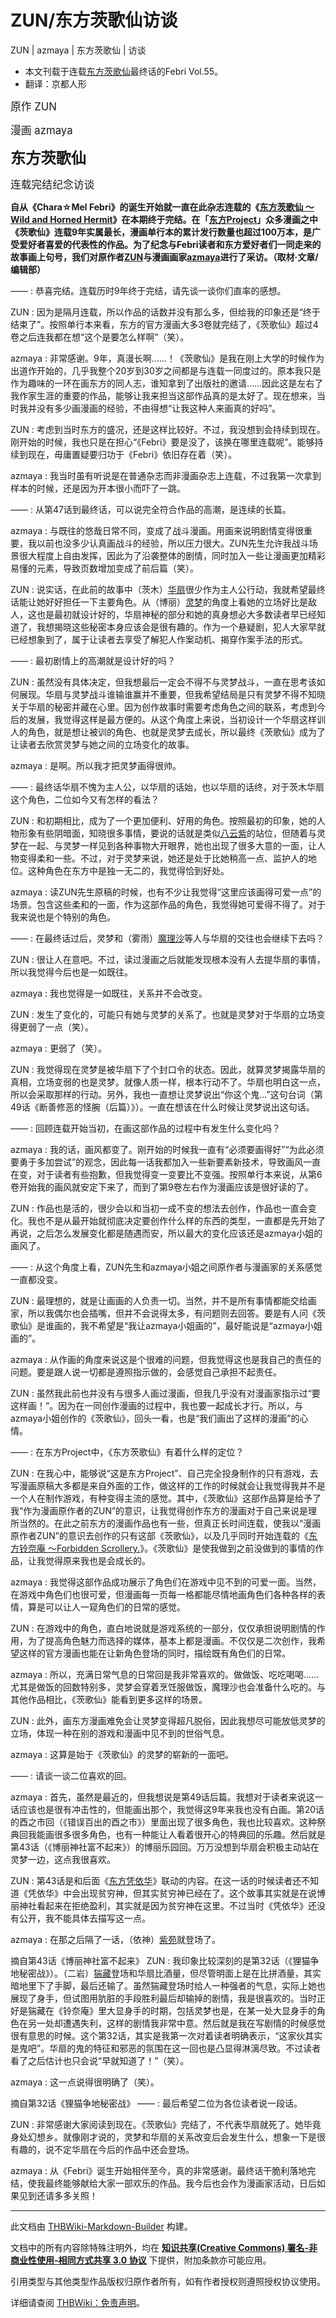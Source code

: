 # ZUN/东方茨歌仙访谈

<!-- source html: G:\repos\THBWiki-Markdown-Builder\THBWikiMarkdown\Temp\main\d\d7\ns0%3AZUN%2F%E4%B8%9C%E6%96%B9%E8%8C%A8%E6%AD%8C%E4%BB%99%E8%AE%BF%E8%B0%88.html -->

ZUN | azmaya | 东方茨歌仙 | 访谈

- 本文刊载于连载[东方茨歌仙](./东方茨歌仙.md)最终话的Febri Vol.55。
- 翻译：京都人形

  
  

<big>原作 ZUN  

漫画 azmaya</big>
  
  
<big><big><big> **东方茨歌仙** </big></big></big>  

<big>连载完结纪念访谈</big>
  
  
  

 **自从《Chara☆Mel Febri》的诞生开始就一直在此杂志连载的《[东方茨歌仙 ～Wild and Horned Hermit](./东方茨歌仙.md)》在本期终于完结。在「[东方Project](./东方Project.md)」众多漫画之中《茨歌仙》连载9年实属最长，漫画单行本的累计发行数量也超过100万本，是广受爱好者喜爱的代表性的作品。为了纪念与Febri读者和东方爱好者们一同走来的故事画上句号，我们对原作者[ZUN](./ZUN.md)与漫画画家[azmaya](./あずまあや.md)进行了采访。（取材·文章/编辑部）** 
  

——
: 恭喜完结。连载历时9年终于完结，请先谈一谈你们直率的感想。

ZUN
: 因为是隔月连载，所以作品的话数并没有那么多，但给我的印象还是“终于结束了”。按照单行本来看，东方的官方漫画大多3卷就完结了，《茨歌仙》超过4卷之后连我都在想“这个是要怎么样啊”（笑）。

azmaya
: 非常感谢。9年，真漫长啊……！《茨歌仙》是我在刚上大学的时候作为出道作开始的，几乎我整个20岁到30岁之间都是与连载一同度过的。原本我只是作为趣味的一环在画东方的同人志，谁知拿到了出版社的邀请……因此这是左右了我作家生涯的重要的作品，能够让我来担当这部作品真的是太好了。现在想来，当时我并没有多少画漫画的经验，不由得想“让我这种人来画真的好吗”。

ZUN
: 考虑到当时东方的盛况，还是这样比较好。不过，我没想到会持续到现在。刚开始的时候，我也只是在担心“《Febri》要是没了，该换在哪里连载呢”。能够持续到现在，毋庸置疑要归功于《Febri》依旧存在着（笑）。

azmaya
: 我当时虽有听说是在普通杂志而非漫画杂志上连载，不过我第一次拿到样本的时候，还是因为开本很小而吓了一跳。

——
: 从第47话到最终话，可以说完全符合作品的高潮，是连续的长篇。

azmaya
: 与既往的悠哉日常不同，变成了战斗漫画。用画来说明剧情变得很重要，我以前也没多少认真画战斗的经验，所以压力很大。ZUN先生允许我战斗场景很大程度上自由发挥，因此为了沿袭整体的剧情，同时加入一些让漫画更加精彩易懂的元素，导致页数增加变成了前后篇（笑）。

ZUN
: 说实话，在此前的故事中（茨木）[华扇](./茨木华扇.md)很少作为主人公行动，我就希望最终话能让她好好担任一下主要角色。从（博丽）[灵梦](./博丽灵梦.md)的角度上看她的立场好比是敌人，这也是最初就设计好的，华扇神秘的部分和她的真身想必大多数读者早已经知道了，我想揭晓这些秘密本身应该会是很有趣的。作为一个悬疑剧，犯人大家早就已经想象到了，属于让读者去享受了解犯人作案动机、揭穿作案手法的形式。

——
: 最初剧情上的高潮就是设计好的吗？

ZUN
: 虽然没有具体决定，但我想最后一定会不得不与灵梦战斗，一直在思考该如何展现。华扇与灵梦战斗谁输谁赢并不重要，但我希望结局是只有灵梦不得不知晓关于华扇的秘密并藏在心里。因为创作故事时需要考虑角色之间的联系，考虑到今后的发展，我觉得这样是最方便的。从这个角度上来说，当初设计一个华扇这样训人的角色，就是想让被训的角色、也就是灵梦去成长，所以最终《茨歌仙》成为了让读者去欣赏灵梦与她之间的立场变化的故事。

azmaya
: 是啊。所以我才把灵梦画得很帅。

——
: 最终话华扇不愧为主人公，以华扇的话始，也以华扇的话终，对于茨木华扇这个角色，二位如今又有怎样的看法？

ZUN
: 和初期相比，成为了一个更加便利、好用的角色。按照最初的印象，她的人物形象有些阴暗面，知晓很多事情，要说的话就是类似[八云紫](./八云紫.md)的站位，但随着与灵梦在一起、与灵梦一样见到各种事物大开眼界，她也出现了很多大意的一面，让人物变得柔和一些。不过，对于灵梦来说，她还是处于比她稍高一点、监护人的地位。这种角色在东方中是独一无二的，我觉得恰到好处。

azmaya
: 读ZUN先生原稿的时候，也有不少让我觉得“这里应该画得可爱一点”的场景。包含这些柔和的一面，作为这部作品的角色，我觉得她可爱得不得了。对于我来说也是个特别的角色。

——
: 在最终话过后，灵梦和（雾雨）[魔理沙](./雾雨魔理沙.md)等人与华扇的交往也会继续下去吗？

ZUN
: 很让人在意吧。不过，读过漫画之后就能发现根本没有人去提华扇的事情，所以我觉得今后也是一如既往。

azmaya
: 我也觉得是一如既往，关系并不会改变。

ZUN
: 发生了变化的，可能只有她与灵梦的关系了。也就是灵梦对于华扇的立场变得更弱了一点（笑）。

azmaya
: 更弱了（笑）。

ZUN
: 我觉得现在灵梦是被华扇下了个封口令的状态。因此，就算灵梦揭露华扇的真相，立场变弱的也是灵梦。就像人质一样，根本行动不了。华扇也明白这一点，所以会采取那样的行动。另外，我也一直想让灵梦说出“你这个鬼…”这句台词（第49话《断善修恶的怪腕（后篇）》）。一直在想该在什么时候让灵梦说出这句话。

——
: 回顾连载开始当初，在画这部作品的过程中有发生什么变化吗？

azmaya
: 我的话，画风都变了。刚开始的时候我一直有“必须要画得好”“为此必须要勇于多加尝试”的观念，因此每一话我都加入一些新要素新技术，导致画风一直在变，对于读者有些抱歉，但我觉得变一变要比不变强。按照单行本来说，从第6卷开始我的画风就安定下来了，而到了第9卷左右作为漫画应该是很好读的了。

ZUN
: 作品也是活的，很少会以和当初一成不变的想法去创作，作品也一直会变化。我也不是从最开始就彻底决定要创作什么样的东西的类型，一直都是先开始了再说，之后怎么发展变化都是随遇而安，所以最大的变化应该还是azmaya小姐的画风了。

——
: 从这个角度上看，ZUN先生和azmaya小姐之间原作者与漫画家的关系感觉一直都没变。

ZUN
: 最理想的，就是让画画的人负责一切。当然，并不是所有事情都能交给画家，所以我偶尔也会插嘴，但并不会说得太多，有问题则去回答。要是有人问《茨歌仙》是谁画的，我不希望是“我让azmaya小姐画的”，最好能说是“azmaya小姐画的”。

azmaya
: 从作画的角度来说这是个很难的问题，但我觉得这也是我自己的责任的问题。要是跟人说一切都是遵照指示做的，会感觉自己承担不起责任。

ZUN
: 虽然我此前也并没有与很多人画过漫画，但我几乎没有对漫画家指示过“要这样画！”。因为在一同创作漫画的过程中，我也要一起成长才行。所以，与azmaya小姐创作的《茨歌仙》，回头一看，也是“我们画出了这样的漫画”的心情。

——
: 在东方Project中，《东方茨歌仙》有着什么样的定位？

ZUN
: 在我心中，能够说“这是东方Project”、自己完全投身制作的只有游戏，去写漫画原稿大多都是来自外面的工作，做这样的工作的时候就会让我觉得我并不是一个人在制作游戏，有种变得主流的感觉。其中，《茨歌仙》这部作品算是给予了我“作为漫画原作者的ZUN”的意识，让我觉得创作东方的漫画对于自己来说是理所当然的。在此之前东方的漫画作品也有一些，但真正长时间连载，使我以“漫画原作者ZUN”的意识去创作的只有这部《茨歌仙》，以及几乎同时开始连载的《[东方铃奈庵 ～Forbidden Scrollery.](./东方铃奈庵.md)》。《茨歌仙》是使我做到之前没做到的事情的作品，让我觉得原来我也是会成长的。

azmaya
: 我觉得这部作品成功展示了角色们在游戏中见不到的可爱一面。当然，在游戏中角色们也很可爱，但漫画每一页每一格都能尽情地画角色们各种各样的表情，算是可以让人一窥角色们的日常的感觉。

ZUN
: 在游戏中的角色，直白地说就是游戏系统的一部分，仅仅承担说明剧情的作用，为了提高角色魅力而选择的媒体，基本上都是漫画。不仅仅是二次创作，我希望这样的官方漫画也能在让新角色登场的同时，描绘既有角色们的日常。

azmaya
: 所以，充满日常气息的日常回是我非常喜欢的。做做饭、吃吃喝喝……尤其是做饭的回数特别多，灵梦会穿着烹饪服做饭，魔理沙也会准备什么吃的。与其他作品相比，《茨歌仙》能看到更多这样的场景。

ZUN
: 此外，画东方漫画难免会让灵梦变得超凡脱俗，因此我想尽可能放低灵梦的立场，体现一种在别的游戏和漫画中见不到的世俗气息。

azmaya
: 这算是始于《茨歌仙》的灵梦的崭新的一面吧。

——
: 请谈一谈二位喜欢的回。

azmaya
: 首先，虽然是最近的，但我想说是第49话后篇。我想对于读者来说这一话应该也是很有冲击性的，但能画出那个，我觉得这9年来我也没有白画。第20话的酉之市回（《错误百出的酉之市》）里面出现了很多角色，我也比较喜欢。这种祭典回我能画很多很多角色，也有一种能让人看着很开心的特典回的乐趣。然后就是第43话（《博丽神社富不起来》）的博丽乐园回。万万没想到华扇会积极主动站在灵梦一边，这点我很喜欢。

ZUN
: 第43话是和后面《[东方凭依华](./东方凭依华.md)》联动的内容。在这一话的时候读者还不知道《凭依华》中会出现贫穷神，但其实贫穷神已经在了。这个故事其实就是在说博丽神社看起来在拒绝盈利，其实就是因为贫穷神在这里。不过当时《凭依华》还没有公开，我不能具体去描写这一点。

azmaya
: 在那之后隔了一话，（依神）[紫苑](./依神紫苑.md)就登场了。

[](./文件-茨歌仙访谈2.jpg.md)  [](./文件-茨歌仙访谈2.jpg.md)摘自第43话《博丽神社富不起来》
ZUN
: 我印象比较深刻的是第32话（《狸猫争地秘密战》）。（二岩）[猯藏](./二岩猯藏.md)登场和华扇比酒量，但尽管明面上是在比拼酒量，其实暗地里下了手脚，最后还输了。虽然猯藏登场时给人一种强者的气息，实际上她也展现了身手，但试图用肮脏的手段胜利最后却输掉的剧情，我是很喜欢的。当时正好是猯藏在《铃奈庵》里大显身手的时期，包括灵梦也是，在某一处大显身手的角色在另一处却遭遇失利，这样的剧情我非常中意。然后就是我在写剧情的时候感觉很有意思的时候。这个第32话，其实是我第一次对着读者明确表示，“这家伙其实是鬼吧”。华扇的鬼的特征和邪恶的氛围在这一回也是凸显得淋漓尽致。不过读者看了之后估计也只会说“早就知道了！”（笑）。

azmaya
: 这一点说得很明确了（笑）。

[](./文件-茨歌仙访谈1.jpg.md)  [](./文件-茨歌仙访谈1.jpg.md)摘自第32话《狸猫争地秘密战》
——
: 最后希望二位为各位读者说一段话。

ZUN
: 非常感谢大家阅读到现在。《茨歌仙》完结了，不代表华扇就死了。她毕竟身处幻想乡。就像刚才说的，灵梦和华扇的关系改变后会发生什么，想象一下是很有趣的，说不定华扇在今后的作品中还会登场。

azmaya
: 从《Febri》诞生开始相伴至今，真的非常感谢。最终话干脆利落地完结，使我最终能够献给大家一部欢乐的作品。我今后也会作为漫画家活动，日后如果见到还请多多关照！





---

此文档由 [THBWiki-Markdown-Builder](https://github.com/Delsin-Yu/THBWiki-Markdown-Builder) 构建。

文档中的所有内容除特殊注明外，均在 [**知识共享(Creative Commons) 署名-非商业性使用-相同方式共享 3.0 协议**](https://creativecommons.org/licenses/by-sa/3.0/deed.zh-hans) 下提供，附加条款亦可能应用。

引用类型与其他类型作品版权归原作者所有，如有作者授权则遵照授权协议使用。

详细请查阅 [THBWiki：免责声明](https://thbwiki.cc/THBWiki:%E5%85%8D%E8%B4%A3%E5%A3%B0%E6%98%8E)。


